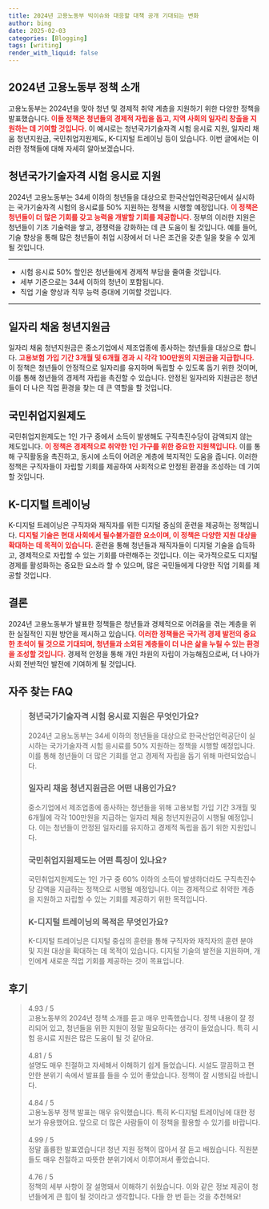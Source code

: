 ```yaml
---
title: 2024년 고용노동부 빅이슈와 대응할 대책 공개 기대되는 변화
author: bing
date: 2025-02-03
categories: [Blogging]
tags: [writing]
render_with_liquid: false
---
```



<h2 id='2024년_고용노동부_정책_소개'>2024년 고용노동부 정책 소개</h2>

<p>고용노동부는 2024년을 맞아 청년 및 경제적 취약 계층을 지원하기 위한 다양한 정책을 발표했습니다. <b><span style="color: #ee2323;">이들 정책은 청년들의 경제적 자립을 돕고, 지역 사회의 일자리 창출을 지원하는 데 기여할 것입니다.</span></b> 이 예시로는 청년국가기술자격 시험 응시료 지원, 일자리 채움 청년지원금, 국민취업지원제도, K-디지털 트레이닝 등이 있습니다. 이번 글에서는 이러한 정책들에 대해 자세히 알아보겠습니다.</p>

<h2 id='청년국가기술자격_시험_응시료_지원'>청년국가기술자격 시험 응시료 지원</h2>

<p>2024년 고용노동부는 34세 이하의 청년들을 대상으로 한국산업인력공단에서 실시하는 국가기술자격 시험의 응시료를 50% 지원하는 정책을 시행할 예정입니다. <b><span style="color: #ee2323;">이 정책은 청년들이 더 많은 기회를 갖고 능력을 개발할 기회를 제공합니다.</span></b> 정부의 이러한 지원은 청년들이 기초 기술력을 쌓고, 경쟁력을 강화하는 데 큰 도움이 될 것입니다. 예를 들어, 기술 향상을 통해 많은 청년들이 취업 시장에서 더 나은 조건을 갖춘 일을 찾을 수 있게 될 것입니다.</p>

<hr />

<ul>
    <li>시험 응시료 50% 할인은 청년들에게 경제적 부담을 줄여줄 것입니다.</li>
    <li>세부 기준으로는 34세 이하의 청년이 포함됩니다.</li>
    <li>직업 기술 향상과 직무 능력 증대에 기여할 것입니다.</li>
</ul>

<hr />

<h2 id='일자리_채움_청년지원금'>일자리 채움 청년지원금</h2>

<p>일자리 채움 청년지원금은 중소기업에서 제조업종에 종사하는 청년들을 대상으로 합니다. <b><span style="color: #ee2323;">고용보험 가입 기간 3개월 및 6개월 경과 시 각각 100만원의 지원금을 지급합니다.</span></b> 이 정책은 청년들이 안정적으로 일자리를 유지하며 독립할 수 있도록 돕기 위한 것이며, 이를 통해 청년들의 경제적 자립을 촉진할 수 있습니다. 안정된 일자리와 지원금은 청년들이 더 나은 직업 환경을 찾는 데 큰 역할을 할 것입니다.</p>

<h2 id='국민취업지원제도'>국민취업지원제도</h2>

<p>국민취업지원제도는 1인 가구 중에서 소득이 발생해도 구직촉진수당이 감액되지 않는 제도입니다. <b><span style="color: #ee2323;">이 정책은 경제적으로 취약한 1인 가구를 위한 중요한 지원책입니다.</span></b> 이를 통해 구직활동을 촉진하고, 동시에 소득이 어려운 계층에 복지적인 도움을 줍니다. 이러한 정책은 구직자들이 자립할 기회를 제공하여 사회적으로 안정된 환경을 조성하는 데 기여할 것입니다.</p>

<h2 id='K-디지털_트레이닝'>K-디지털 트레이닝</h2>

<p>K-디지털 트레이닝은 구직자와 재직자를 위한 디지털 중심의 훈련을 제공하는 정책입니다. <b><span style="color: #ee2323;">디지털 기술은 현대 사회에서 필수불가결한 요소이며, 이 정책은 다양한 지원 대상을 확대하는 데 목적이 있습니다.</span></b> 훈련을 통해 청년들과 재직자들이 디지털 기술을 습득하고, 경제적으로 자립할 수 있는 기회를 마련해주는 것입니다. 이는 국가적으로도 디지털 경제를 활성화하는 중요한 요소라 할 수 있으며, 많은 국민들에게 다양한 직업 기회를 제공할 것입니다.</p>

<h2 id='결론'>결론</h2>

<p>2024년 고용노동부가 발표한 정책들은 청년들과 경제적으로 어려움을 겪는 계층을 위한 실질적인 지원 방안을 제시하고 있습니다. <b><span style="color: #ee2323;">이러한 정책들은 국가적 경제 발전의 중요한 초석이 될 것으로 기대되며, 청년들과 소외된 계층들이 더 나은 삶을 누릴 수 있는 환경을 조성할 것입니다.</span></b> 경제적 안정을 통해 개인 차원의 자립이 가능해짐으로써, 더 나아가 사회 전반적인 발전에 기여하게 될 것입니다.</p>


<h2 id='자주_찾는_FAQ'>자주 찾는 FAQ</h2>
<div itemscope="" itemtype="https://schema.org/FAQPage"> 
<blockquote> 
<div itemscope="" itemprop="mainEntity" itemtype="https://schema.org/Question"> 
<h3 itemprop="name">청년국가기술자격 시험 응시료 지원은 무엇인가요? </h3> 
<div itemscope="" itemprop="acceptedAnswer" itemtype="https://schema.org/Answer"> 
<span itemprop="text"> 
<p>2024년 고용노동부는 34세 이하의 청년들을 대상으로 한국산업인력공단이 실시하는 국가기술자격 시험 응시료를 50% 지원하는 정책을 시행할 예정입니다. 이를 통해 청년들이 더 많은 기회를 얻고 경제적 자립을 돕기 위해 마련되었습니다.</p> 
</span> </div> 

<p></div> </p>

<div itemscope="" itemprop="mainEntity" itemtype="https://schema.org/Question"> 
<h3 itemprop="name">일자리 채움 청년지원금은 어떤 내용인가요? </h3> 
<div itemscope="" itemprop="acceptedAnswer" itemtype="https://schema.org/Answer"> 
<span itemprop="text"> 
<p>중소기업에서 제조업종에 종사하는 청년들을 위해 고용보험 가입 기간 3개월 및 6개월에 각각 100만원을 지급하는 일자리 채움 청년지원금이 시행될 예정입니다. 이는 청년들이 안정된 일자리를 유지하고 경제적 독립을 돕기 위한 지원입니다.</p> 
</span> </div> 

<p></div> </p>

<div itemscope="" itemprop="mainEntity" itemtype="https://schema.org/Question"> 
<h3 itemprop="name">국민취업지원제도는 어떤 특징이 있나요?</h3> 
<div itemscope="" itemprop="acceptedAnswer" itemtype="https://schema.org/Answer"> 
<span itemprop="text"> 
<p>국민취업지원제도는 1인 가구 중 60% 이하의 소득이 발생하더라도 구직촉진수당 감액을 지급하는 정책으로 시행될 예정입니다. 이는 경제적으로 취약한 계층을 지원하고 자립할 수 있는 기회를 제공하기 위한 목적입니다.</p> 
</span> </div> 

<p></div> </p>

<div itemscope="" itemprop="mainEntity" itemtype="https://schema.org/Question"> 
<h3 itemprop="name">K-디지털 트레이닝의 목적은 무엇인가요? </h3> 
<div itemscope="" itemprop="acceptedAnswer" itemtype="https://schema.org/Answer"> 
<span itemprop="text"> 
<p>K-디지털 트레이닝은 디지털 중심의 훈련을 통해 구직자와 재직자의 훈련 분야 및 지원 대상을 확대하는 데 목적이 있습니다. 디지털 기술의 발전을 지원하며, 개인에게 새로운 직업 기회를 제공하는 것이 목표입니다.</p> 
</span> </div> 

<p></div> </p>

<p></blockquote> 
</div></p>
<h2 id='후기'>후기</h2>
<div itemscope itemtype="https://schema.org/Product">
  <blockquote>
  <div itemprop="review" itemscope itemtype="https://schema.org/Review">
      <div itemprop="reviewRating" itemscope itemtype="https://schema.org/Rating"> <span itemprop="ratingValue">4.93</span> / <span itemprop="bestRating">5</span> </div>
      <span itemprop="reviewBody">고용노동부의 2024년 정책 소개를 듣고 매우 만족했습니다. 정책 내용이 잘 정리되어 있고, 청년들을 위한 지원이 정말 필요하다는 생각이 들었습니다. 특히 시험 응시료 지원은 많은 도움이 될 것 같아요.</span>
  </div>
  <br>
  <div itemprop="review" itemscope itemtype="https://schema.org/Review">
      <div itemprop="reviewRating" itemscope itemtype="https://schema.org/Rating"> <span itemprop="ratingValue">4.81</span> / <span itemprop="bestRating">5</span> </div>
      <span itemprop="reviewBody">설명도 매우 친절하고 자세해서 이해하기 쉽게 들었습니다. 시설도 깔끔하고 편안한 분위기 속에서 발표를 들을 수 있어 좋았습니다. 정책이 잘 시행되길 바랍니다.</span>
  </div>
  <br>
  <div itemprop="review" itemscope itemtype="https://schema.org/Review">
      <div itemprop="reviewRating" itemscope itemtype="https://schema.org/Rating"> <span itemprop="ratingValue">4.84</span> / <span itemprop="bestRating">5</span> </div>
      <span itemprop="reviewBody">고용노동부 정책 발표는 매우 유익했습니다. 특히 K-디지털 트레이닝에 대한 정보가 유용했어요. 앞으로 더 많은 사람들이 이 정책을 활용할 수 있기를 바랍니다.</span>
  </div>
  <br>
  <div itemprop="review" itemscope itemtype="https://schema.org/Review">
      <div itemprop="reviewRating" itemscope itemtype="https://schema.org/Rating"> <span itemprop="ratingValue">4.99</span> / <span itemprop="bestRating">5</span> </div>
      <span itemprop="reviewBody">정말 훌륭한 발표였습니다! 청년 지원 정책이 많아서 잘 듣고 배웠습니다. 직원분들도 매우 친절하고 따뜻한 분위기에서 이루어져서 좋았습니다.</span>
  </div>
  <br>
  <div itemprop="review" itemscope itemtype="https://schema.org/Review">
      <div itemprop="reviewRating" itemscope itemtype="https://schema.org/Rating"> <span itemprop="ratingValue">4.76</span> / <span itemprop="bestRating">5</span> </div>
      <span itemprop="reviewBody">정책의 세부 사항이 잘 설명돼서 이해하기 쉬웠습니다. 이와 같은 정보 제공이 청년들에게 큰 힘이 될 것이라고 생각합니다. 다들 한 번 듣는 것을 추천해요!</span>
  </div>
  </blockquote>
</div>
